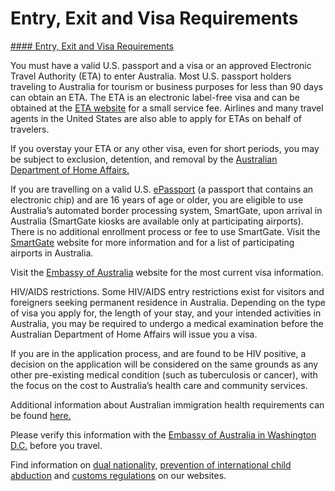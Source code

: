 # Entry, Exit and Visa Requirements

[#### Entry, Exit and Visa Requirements](javascript:void(0); "Entry, Exit and Visa Requirements")

You must have a valid U.S. passport and a visa or an approved Electronic Travel Authority (ETA) to enter Australia. Most U.S. passport holders traveling to Australia for tourism or business purposes for less than 90 days can obtain an ETA. The ETA is an electronic label-free visa and can be obtained at the [ETA website](https://immi.homeaffairs.gov.au/visas/getting-a-visa/visa-listing/electronic-travel-authority-601) for a small service fee. Airlines and many travel agents in the United States are also able to apply for ETAs on behalf of travelers.

If you overstay your ETA or any other visa, even for short periods, you may be subject to exclusion, detention, and removal by the [Australian Department of Home Affairs.](https://www.homeaffairs.gov.au/)

If you are travelling on a valid U.S. [ePassport](https://www.dhs.gov/e-passports) (a passport that contains an electronic chip) and are 16 years of age or older, you are eligible to use Australia’s automated border processing system, SmartGate, upon arrival in Australia (SmartGate kiosks are available only at participating airports). There is no additional enrollment process or fee to use SmartGate. Visit the [SmartGate](https://www.abf.gov.au/entering-and-leaving-australia/smartgates/arrivals#:~:text=You%20can%20use%20SmartGates%20if,with%20at%20least%20two%20adults) website for more information and for a list of participating airports in Australia.

Visit the [Embassy of Australia](https://usa.embassy.gov.au/) website for the most current visa information.

HIV/AIDS restrictions. Some HIV/AIDS entry restrictions exist for visitors and foreigners seeking permanent residence in Australia. Depending on the type of visa you apply for, the length of your stay, and your intended activities in Australia, you may be required to undergo a medical examination before the Australian Department of Home Affairs will issue you a visa.

If you are in the application process, and are found to be HIV positive, a decision on the application will be considered on the same grounds as any other pre-existing medical condition (such as tuberculosis or cancer), with the focus on the cost to Australia’s health care and community services.

Additional information about Australian immigration health requirements can be found [here.](https://immi.homeaffairs.gov.au/help-support/meeting-our-requirements/health)

Please verify this information with the [Embassy of Australia in Washington D.C.](https://usa.embassy.gov.au/) before you travel.

Find information on [dual nationality](https://travel.state.gov/content/travel/en/international-travel/before-you-go/travelers-with-special-considerations/Dual-Nationality-Travelers.html), [prevention of international child abduction](https://travel.state.gov/content/childabduction/en/preventing.html) and [customs regulations](https://travel.state.gov/content/passports/en/go/customs.html) on our websites.